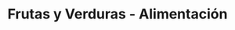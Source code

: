 ---
title: "Frutas y Verduras - Alimentación"
url: /valencia/frutas-y-verduras-alimentacion/
shop: Gemüse & Obst
---